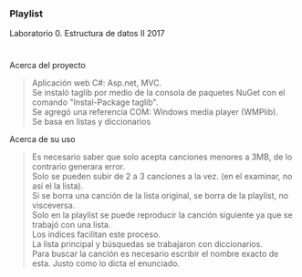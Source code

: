 ### Playlist  
Laboratorio 0. Estructura de datos II 2017  
#  
Acerca del proyecto  
>Aplicación web C#: Asp.net, MVC.  
>Se instaló taglib por medio de la consola de paquetes NuGet con el comando "Instal-Package taglib".  
>Se agregó una referencia COM: Windows media player (WMPlib).  
>Se basa en listas y diccionarios  
  
Acerca de su uso  
>Es necesario saber que solo acepta canciones menores a 3MB, de lo contrario generara error.  
>Solo se pueden subir de 2 a 3 canciones a la vez. (en el examinar, no así el la lista).  
>Si se borra una canción de la lista original, se borra de la playlist, no visceversa.  
>Solo en la playlist se puede reproducir la canción siguiente ya que se trabajó con una lista.  
Los indices facilitan este proceso.  
>La lista principal y búsquedas se trabajaron con diccionarios.  
>Para buscar la canción es necesario escribir el nombre exacto de esta. Justo como lo dicta el enunciado.  
